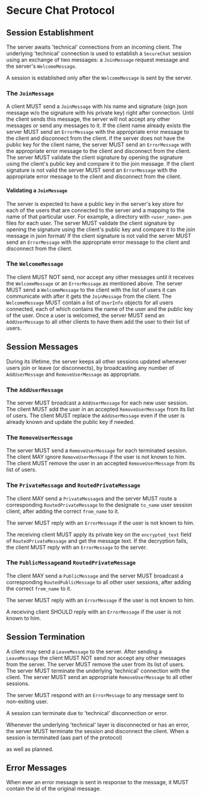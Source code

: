 # Secure Chat Protocol



## Session Establishment

The server awaits 'technical' connections from an incoming client. 
The underlying 'technical' connection is used to establish a `SecureChat` session using an exchange of two messages: 
a `JoinMessage` request message and the server's `WelcomeMessage`.

A session is established only after the `WelcomeMessage` is sent by the server.

### The `JoinMessage`

A client MUST send a `JoinMessage` with his name and signature (sign json message w/o the signature with his private key) right after connection.
Until the client sends this message, the server will not accept any other messages or send any messages to it.
If the client name already exists the server MUST send an `ErrorMessage` with the appropriate error message to the client and disconnect from the client.
if the server does not have the public key for the client name, the server MUST send an `ErrorMessage` with the appropriate error message to the client and disconnect from the client.
The server MUST validate the client signature by opening the signature using the client's public key and compare it to the join message. 
If the client signature is not valid the server MUST send an `ErrorMessage` with the appropriate error message to the client and disconnect from the client.

#### Validating a `JoinMessage`
The server is expected to have a public key in the server's key store for each of the users that are connected to the 
server and a mapping to the name of that particular user. For example, a directory with `<user_name>.pem` files for each user.
The server MUST validate the client signature by opening the signature using the client's public key and compare it to the join message in json format/
If the client signature is not valid the server MUST send an `ErrorMessage` with the appropriate error message to the client and disconnect from the client.

### The `WelcomeMessage`

The client MUST NOT send, nor accept any other messages until it receives the `WelcomeMessage` or an `ErrorMessage` as mentioned above.
The server MUST send a `WelcomeMessage` to the client with the list of users it can communicate with after it gets the `JoinMessage` from the client.
The `WelcomeMessage` MUST contain a list of `UserInfo` objects for all users connected, each of which contains the name of the user and the public key of the user.
Once a user is welcomed, the server MUST send an `AddUserMessage` to all other clients to have them add the user to their list of users.

##  Session Messages

During its lifetime, the server keeps all other sessions updated whenever users join or leave (or disconnects), by 
broadcasting any number of `AddUserMessage` and `RemoveUserMessage` as appropriate.

### The `AddUserMessage`

The server MUST broadcast a `AddUserMessage` for each new user session.
The client MUST add the user in an accepted `RemoveUserMessage` from its list of users.
The client MUST replace the `AddUserMessage` even if the user is already known and update the public key if needed.

### The `RemoveUserMessage`

The server MUST send a `RemoveUserMessage` for each terminated session.
The client MAY ignore `RemoveUserMessage` if the user is not known to him.
The client MUST remove the user in an accepted `RemoveUserMessage` from its list of users.

### The `PrivateMessage` and `RoutedPrivateMessage`

The client MAY send a `PrivateMessage`s and the server MUST route a corresponding `RoutedPrivateMessage` to 
the designate `to_name` user session client, after adding the correct `from_name` to it.

The server MUST reply with an `ErrorMessage` if the user is not known to him.

The receiving client MUST apply its private key on the `encrypted_text` field of `RoutedPrivateMessage` and get the 
message text.
If the decryption fails, the client MUST reply with an `ErrorMessage` to the server.

### The `PublicMessage`and `RoutedPrivateMessage`

The client MAY send a `PublicMessage` and the server MUST broadcast a corresponding `RoutedPublicMessage` to all other 
user sessions, after adding the correct `from_name` to it.

The server MUST reply with an `ErrorMessage` if the user is not known to him.

A receiving client SHOULD reply with an `ErrorMessage` if the user is not known to him.

## Session Termination

A client may send a `LeaveMessage` to the server.
After sending a `LeaveMessage` the client MUST NOT send nor accept any other messages from the server.
The server MUST remove the user from its list of users. 
The server MUST terminate the underlying 'technical' connection with the client.
The server MUST send an appropriate `RemoveUserMessage` to all other sessions.

The server MUST respond with an `ErrorMessage` to any message sent to non-exiting user.


A session can terminate due to 'technical' disconnection or error.

Whenever the underlying 'technical' layer is disconnected or has an error, the server MUST terminate the session and disconnect the client.
When a session is terminated (aas part of the protocol)

as well as planned. 

## Error Messages

When ever an error message is sent in response to the message, it MUST contain the id of the original message.